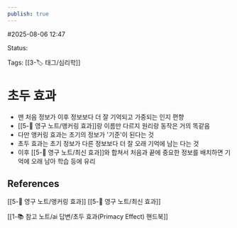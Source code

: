 ```yaml
---
publish: true
---
```

#2025-08-06 12:47

Status: 

Tags: [[3-🏷️ 태그/심리학]] 

# 초두 효과
- 맨 처음 정보가 이후 정보보다 더 잘 기억되고 가중되는 인지 편향
- [[5-💎 영구 노트/앵커링 효과]]랑 이름만 다르지 원리랑 동작은 거의 똑같음
- 다만 앵커링 효과는 초기의 정보가 '기준'이 된다는 것
- 초두 효과는 초기 정보가 다른 정보보다 더 잘 오래 기억에 남는 다는 것
- 이후 [[5-💎 영구 노트/최신 효과]]와 합쳐서 처음과 끝에 중요한 정보를 배치하면 기억에 오래 남아 학습 등에 유리
## References
[[5-💎 영구 노트/앵커링 효과]]
[[5-💎 영구 노트/최신 효과]]

 [[1-📚 참고 노트/ai 답변/초두 효과(Primacy Effect) 핸드북]]